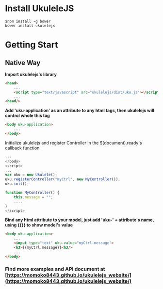 # Install UkuleleJS
```
$npm install -g bower
bower install ukulelejs
```
# Getting Start
## Native Way
**Import ukulelejs's library**
```html
<head>
	...
	<script type="text/javascript" src="ukulelejs/dist/uku.js"></script>
	...
<head/>
```

**Add 'uku-application' as an attribute to any html tags, then ukulelejs will control whole this tag**

```html
<body uku-application>
	...
</body>
```
Initialize ukulelejs and register Controller in the $(document).ready's callback function
```javascript
...
</body>
<script>
...
var uku = new Ukulele();
uku.registerController("myCtrl", new MyController());
uku.init();

function MyController() {
	this.message = "";
	....
}
</script>
```
**Bind any html attribute to your model, just add 'uku-' + attribute's name, using {{}} to show model's value**
```html
<body uku-application>
	...
	<input type="text" uku-value="myCtrl.message">
	<h3>{{myCtrl.message}}<h3/>
	...
</body>
```

### Find more examples and API document at [https://momoko8443.github.io/ukulelejs_website/](https://momoko8443.github.io/ukulelejs_website/)
